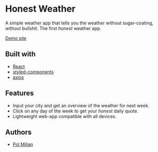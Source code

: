 # Honest Weather

A simple weather app that tells you the weather without sugar-coating, without bullshit. The first _honest_ weather app.

[Demo site](https://confident-wozniak-fb00e9.netlify.com/)

## Built with

- [React](https://github.com/facebook/react)
- [styled-components](https://github.com/styled-components/styled-components)
- [axios](https://github.com/axios/axios)


## Features

- Input your city and get an overview of the weather for next week.
- Click on any day of the week to get your _honest_ daily quote.
- Lightweight web-app compatible with all devices.

## Authors

- [Pol Milian](https://github.com/Polcius)
